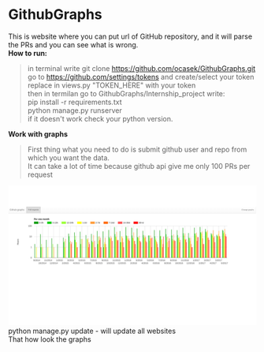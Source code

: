 # GithubGraphs
This is website where you can put url of GitHub repository, and it will parse the PRs and you can see what is wrong.<br/>
<b>How to run:</b>
>in terminal write git clone https://github.com/ocasek/GithubGraphs.git <br/>
go to https://github.com/settings/tokens and create/select your token<br/>
replace in views.py "TOKEN_HERE" with your token<br/>
then in termilan go to GithubGraphs/Internship_project write:<br/>
pip install -r requirements.txt<br/>
python manage.py runserver<br/>
if it doesn't work check your python version.

<b>Work with graphs</b><br>
> First thing what you need to do is submit github user and repo from which you want the data.<br/>
It can take a lot of time because github api give me only 100 PRs per request<br/>

![alt text](img.png)
python manage.py update - will update all websites <br/>
That how look the graphs